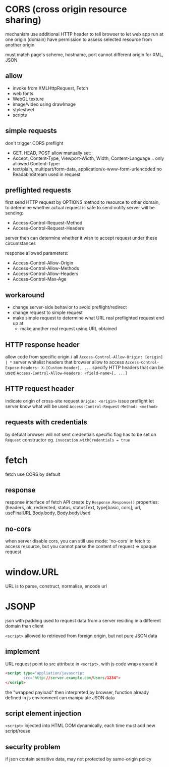 # CORS (cross origin resource sharing)
mechanism use additional HTTP header to tell browser to let web app run at one origin (domain)
  have permission to assess selected resource from another origin

must match page's scheme, hostname, port
cannot different origin for XML, JSON

## allow
- invoke from XMLHttpRequest, Fetch
- web fonts
- WebGL texture
- image/video using drawImage
- stylesheet
- scripts

## simple requests
don't trigger CORS preflight
- GET, HEAD, POST
allow manually set:
- Accept, Content-Type, Viewport-Width, Width, Content-Language ..
only allowed Content-Type:
- text/plain, multipart/form-data, application/x-www-form-urlencoded
no ReadableStream used in request

## preflighted requests
first send HTTP request by OPTIONS method to resource to other domain,
  to determine whether actual request is safe to send
notify server will be sending:
- Access-Control-Request-Method  
- Access-Control-Request-Headers  

server then can determine whether it wish to accept request under these circumstances

response allowed parameters:
- Access-Control-Allow-Origin
- Access-Control-Allow-Methods
- Access-Control-Allow-Headers
- Access-Control-Max-Age

## workaround
- change server-side behavior to avoid preflight/redirect
- change request to simple request
- make simple request to determine what URL real preflighted request end up at
  - make another real request using URL obtained

## HTTP response header
allow code from specific origin / all
`Access-Control-Allow-Origin: [origin] | *`
server whitelist headers that browser allow to access
`Access-Control-Expose-Headers: X-[Custom-Header], ...`
specify HTTP headers that can be used
`Access-Control-Allow-Headers: <field-name>[, ...]`

## HTTP request header
indicate origin of cross-site request
`Origin: <origin>`
issue preflight let server know what will be used
`Access-Control-Request-Method: <method>`

## requests with credentials
by defulat browser will not sent credentials
specific flag has to be set on `Request` constructor
eg. `invocation.withCredentials = true`


# fetch
fetch use CORS by default

## response
response interface of fetch API
create by `Response.Response()`
properties: (headers, ok, redirected, status, statusText, type[basic, cors],
  url, useFinalURL
Body.body, Body.bodyUsed

## no-cors
when server disable cors, you can still use mode: 'no-cors' in fetch to access resource,
but you cannot parse the content of request => opaque request

# window.URL
URL is to parse, construct, normalise, encode url

# JSONP
json with padding
used to request data from a server residing in a different domain than client

`<script>` allowed to retrieved from foreign origin, but not pure JSON data
## implement
URL request point to src attribute in `<script>`, with js code wrap around it
```html
<script type="appliation/javascript
        src="http://server.example.com/Users/1234">
</script>      
```
the "wrapped payload" then interpreted by browser, function already defined in js environment can
manipulate JSON data

## script element injection
`<script>` injected into HTML DOM dynamically, each time must add new script/reuse

## security problem
if json contain sensitive data, may not protected by same-origin policy







